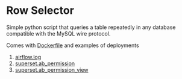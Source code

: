 # Row Selector
Simple python script that queries a table repeatedly in any database compatible with the MySQL wire protocol.

Comes with [Dockerfile](./Dockerfile) and examples of deployments
1. [airflow.log](./k8s/deployment-airflow-log.yaml)
2. [superset.ab_permission](./k8s/deployment-superset-ab-permission.yaml)
3. [superset.ab_permission_view](./k8s/deployment-superset-ab-permission-view.yaml)
